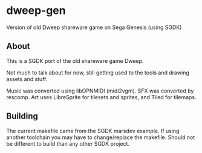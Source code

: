 # dweep-gen
Version of old Dweep shareware game on Sega Genesis (using SGDK)

## About

This is a SGDK port of the old shareware game Dweep.

Not much to talk about for now, still getting used to the tools and drawing assets and stuff.


Music was converted using libOPNMIDI (midi2vgm).
SFX was converted by rescomp.
Art uses LibreSprite for tilesets and sprites, and Tiled for tilemaps.

## Building

The current makefile came from the SGDK marsdev example. If using another toolchain you may have to change/replace the makefile.
Should not be different to build than any other SGDK project.
